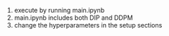 1. execute by running main.ipynb
2. main.ipynb includes both DIP and DDPM
3. change the hyperparameters in the setup sections

